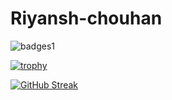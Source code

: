 # Riyansh-chouhan

![badges1](https://dev-to-uploads.s3.amazonaws.com/uploads/articles/6n8fc8zw8pawxveffitx.png)


[![trophy](https://github-profile-trophy.vercel.app/?username=riiyansh)](https://github.com/ryo-ma/github-profile-trophy)

[![GitHub Streak](https://github-readme-streak-stats.herokuapp.com/?user=riiyansh)](https://git.io/streak-stats)
